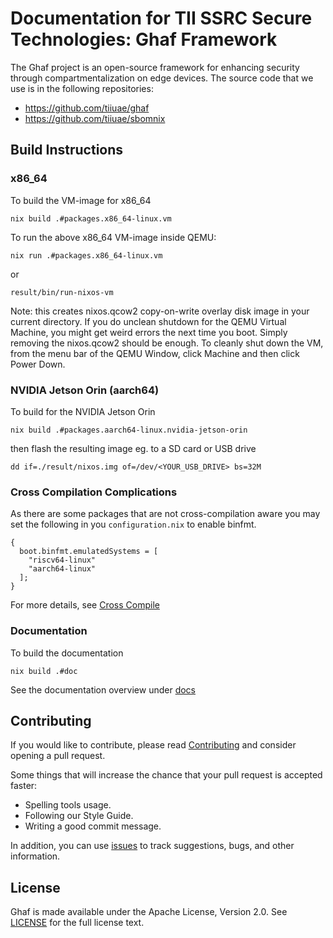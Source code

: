 # Documentation for TII SSRC Secure Technologies: Ghaf Framework

The Ghaf project is an open-source framework for enhancing security through compartmentalization on edge devices. The source code that we use is in the following repositories:

* https://github.com/tiiuae/ghaf
* https://github.com/tiiuae/sbomnix


## Build Instructions


### x86\_64

To build the VM-image for x86\_64

    nix build .#packages.x86_64-linux.vm

To run the above x86\_64 VM-image inside QEMU:

    nix run .#packages.x86_64-linux.vm

or

    result/bin/run-nixos-vm

Note: this creates nixos.qcow2 copy-on-write overlay disk image in your current directory. If you do unclean shutdown for the QEMU Virtual Machine, you might get weird errors the next time you boot. Simply removing the nixos.qcow2 should be enough. To cleanly shut down the VM, from the menu bar of the QEMU Window, click Machine and then click Power Down.


### NVIDIA Jetson Orin (aarch64)

To build for the NVIDIA Jetson Orin

    nix build .#packages.aarch64-linux.nvidia-jetson-orin

then flash the resulting image eg. to a SD card or USB drive

    dd if=./result/nixos.img of=/dev/<YOUR_USB_DRIVE> bs=32M


### Cross Compilation Complications

As there are some packages that are not cross-compilation aware you may set the following in you ``configuration.nix`` to enable binfmt.

    {
      boot.binfmt.emulatedSystems = [
        "riscv64-linux"
        "aarch64-linux"
      ];
    }

For more details, see [Cross Compile](https://tiiuae.github.io/build_config/cross_compilation.html)

### Documentation

To build the documentation

    nix build .#doc
    

See the documentation overview under [docs](./docs/README.md)


## Contributing

If you would like to contribute, please read [Contributing](CONTRIBUTING.md) and consider opening a pull request. 

Some things that will increase the chance that your pull request is accepted faster:
* Spelling tools usage.
* Following our Style Guide.
* Writing a good commit message.

In addition, you can use [issues](https://github.com/tiiuae/ghaf/issues) to track suggestions, bugs, and other information.


## License

Ghaf is made available under the Apache License, Version 2.0. See [LICENSE](./LICENSE) for the full license text.
